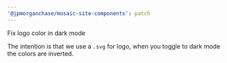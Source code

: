 ```yaml
---
'@jpmorganchase/mosaic-site-components': patch
---
```


Fix logo color in dark mode

The intention is that we use a `.svg` for logo, when you toggle to dark mode
the colors are inverted.
